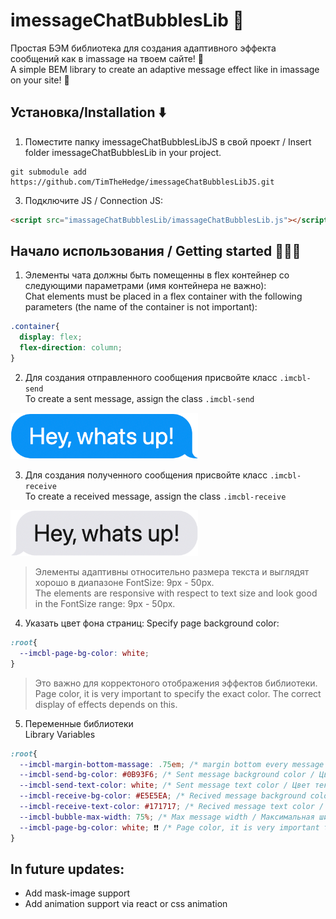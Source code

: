 
# imessageChatBubblesLib 💬
Простая БЭМ библиотека для создания адаптивного эффекта сообщений как в imassage на твоем сайте! 👏 <br>
A simple BEM library to create an adaptive message effect like in imassage on your site! 👏


## Установка/Installation ⬇️
1. Поместите папку imessageChatBubblesLibJS в свой проект / Insert folder imessageChatBubblesLib in your project.

```zth
git submodule add https://github.com/TimTheHedge/imessageChatBubblesLibJS.git
```

3. Подключите JS / Connection JS:

```html
<script src="imassageChatBubblesLib/imassageChatBubblesLib.js"></script>
```

## Начало использования / Getting started 🏃🏻‍♂️

1. Элементы чата должны быть помещенны в flex контейнер со следующими параметрами (имя контейнера не важно): <br>
	 Chat elements must be placed in a flex container with the following parameters (the name of the container is not important):

```css
.container{ 
  display: flex;
  flex-direction: column;
}
```
2. Для создания отправленного сообщения присвойте класс `.imcbl-send` <br>
	 To create a sent message, assign the class `.imcbl-send`
<img src=".github/images/send-massage.png" width="300"/>

3. Для создания полученного сообщения присвойте класс `.imcbl-receive` <br>
	 To create a received message, assign the class `.imcbl-receive`
<img src=".github/images/recive-massage.png" width="300"/>

> Элементы адаптивны относительно размера текста и выглядят хорошо в диапазоне FontSize: 9px - 50px. <br>
> The elements are responsive with respect to text size and look good in the FontSize range: 9px - 50px.

4. Указать цвет фона страниц:
	 Specify page background color:

```css
:root{
  --imcbl-page-bg-color: white;
}
```

>Это важно для корректоного отображения эффектов библиотеки. <br>
>Page color, it is very important to specify the exact color. The correct display of effects depends on this.

5. Переменные библиотеки <br>
	 Library Variables
	 
```css
:root{
  --imcbl-margin-bottom-massage: .75em; /* margin bottom every message / Нижний отступ каждого сообщения */
  --imcbl-send-bg-color: #0B93F6; /* Sent message background color / Цвет фона отправленного сообщения */
  --imcbl-send-text-color: white; /* Sent message text color / Цвет текста отправленного сообщения */
  --imcbl-receive-bg-color: #E5E5EA; /* Recived message background color / Цвет фона полученного сообщения */
  --imcbl-receive-text-color: #171717; /* Recived message text color / Цвет текста полученного сообщения */
  --imcbl-bubble-max-width: 75%; /* Max message width / Максимальная ширина сообщения */
  --imcbl-page-bg-color: white; ❗️❗️ /* Page color, it is very important to specify the exact color. The correct display of effects depends on this. / Цвет страницы, очень важно указать точный цвет. От этого зависит правильное отображение эффектов. */ ❗️❗️
}
```

## In future updates:
- Add mask-image support
- Add animation support via react or css animation
